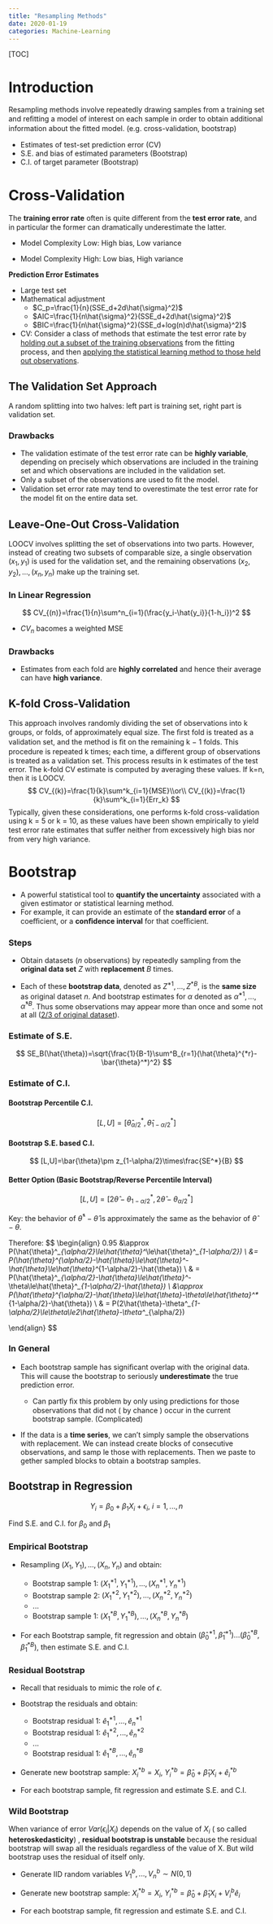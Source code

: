 ```yaml
---
title: "Resampling Methods"
date: 2020-01-19
categories: Machine-Learning
---
```


[TOC]

# Introduction

Resampling methods involve repeatedly drawing samples from a training set and reﬁtting a model of interest on each sample in order to obtain additional information about the ﬁtted model. (e.g. cross-validation, bootstrap)

- Estimates of test-set prediction error (CV)
- S.E. and bias of estimated parameters (Bootstrap)
- C.I. of target parameter (Bootstrap)

# Cross-Validation

The **training error rate** often is quite diﬀerent from the **test error rate**, and in particular the former can dramatically underestimate the latter.

- Model Complexity Low: High bias, Low variance

- Model Complexity High: Low bias, High variance

**Prediction Error Estimates**

- Large test set
- Mathematical adjustment
  - $C_p=\frac{1}{n}(SSE_d+2d\hat{\sigma}^2)$
  - $AIC=\frac{1}{n\hat{\sigma}^2}(SSE_d+2d\hat{\sigma}^2)$
  - $BIC=\frac{1}{n\hat{\sigma}^2}(SSE_d+log(n)d\hat{\sigma}^2)$
- CV: Consider a class of methods that estimate the test error rate by <u>holding out a subset of the training observations</u> from the ﬁtting process, and then <u>applying the statistical learning method to those held out observations</u>.

## The Validation Set Approach

A random splitting into two halves: left part is training set, right part is validation set.

### Drawbacks

- The validation estimate of the test error rate can be **highly variable**, depending on precisely which observations are included in the training set and which observations are included in the validation set.
- Only a subset of the observations are used to ﬁt the model.
- Validation set error rate may tend to overestimate the test error rate for the model ﬁt on the entire data set.

## Leave-One-Out Cross-Validation

LOOCV involves splitting the set of observations into two parts. However, instead of creating two subsets of comparable size, a single observation $(x_1 , y_1 )$ is used for the validation set, and the remaining observations ${ (x_2 , y_2 ), . . . , (x_n , y_n ) }$ make up the training set.

### In Linear Regression

$$
CV_{(n)}=\frac{1}{n}\sum^n_{i=1}(\frac{y_i-\hat{y_i}}{1-h_i})^2
$$

- $CV_n$ bacomes a weighted MSE

### Drawbacks

- Estimates from each fold are **highly correlated** and hence their average can have **high variance**.

## K-fold Cross-Validation

This approach involves randomly dividing the set of observations into k groups, or folds, of approximately equal size. The ﬁrst fold is treated as a validation set, and the method is ﬁt on the remaining k − 1 folds. This procedure is repeated k times; each time, a diﬀerent group of observations is treated as a validation set. This process results in k estimates of the test error. The k-fold CV estimate is computed by averaging these values. If k=n, then it is LOOCV.
$$
CV_{(k)}=\frac{1}{k}\sum^k_{i=1}{MSE}\\or\\
CV_{(k)}=\frac{1}{k}\sum^k_{i=1}{Err_k}
$$
Typically, given these considerations, one performs k-fold cross-validation using k = 5 or k = 10, as these values have been shown empirically to yield test error rate estimates that suﬀer neither from excessively high bias nor from very high variance.

# Bootstrap

- A powerful statistical tool to **quantify the uncertainty** associated with a given estimator or statistical learning method.
- For example, it can provide an estimate of the **standard error** of a coeﬃcient, or a **conﬁdence interval** for that coeﬃcient.

### Steps

- Obtain datasets ($n$ observations) by repeatedly sampling from the **original data set** $Z$ with **replacement** $B$ times.

- Each of these **bootstrap data**, denoted as $Z^{*1},..., Z^{*B}$, is the **same size** as original dataset $n$. And bootstrap estimates for $\alpha$ denoted as $\hat{\alpha}^{*1},..., \hat{\alpha}^{*B}$. Thus some observations may appear more than once and some not at all ([2/3 of original dataset](https://stats.stackexchange.com/questions/88980/why-on-average-does-each-bootstrap-sample-contain-roughly-two-thirds-of-observat)).

### Estimate of S.E.

$$
SE_B(\hat{\theta})=\sqrt{\frac{1}{B-1}\sum^B_{r=1}(\hat{\theta}^{*r}-\bar{\theta}^*)^2}
$$

### Estimate of C.I.

#### Bootstrap Percentile C.I.

$$
[L,U]=[\hat{\theta}^*_{\alpha/2}, \hat{\theta}^*_{1-\alpha/2}]
$$

#### Bootstrap S.E. based C.I.

$$
[L,U]=\bar{\theta}\pm z_{1-\alpha/2}\times\frac{SE^*}{B}
$$

#### Better Option (Basic Bootstrap/Reverse Percentile Interval)

$$
[L,U]=[2\hat{\theta}-\theta^*_{1-\alpha/2}, 2\hat{\theta}-\theta^*_{\alpha/2}]
$$

Key: the behavior of $\hat{\theta}^*-\hat{\theta}$ is approximately the same as the behavior of $\hat{\theta}-\theta$.

Therefore:
$$
\begin{align}
0.95 &\approx P(\hat{\theta}^*_{\alpha/2}\le\hat{\theta}^*\le\hat{\theta}^*_{1-\alpha/2}) \\
&= P(\hat{\theta}^*_{\alpha/2}-\hat{\theta}\le\hat{\theta}^*-\hat{\theta}\le\hat{\theta}^*_{1-\alpha/2}-\hat{\theta}) \\
& = P(\hat{\theta}^*_{\alpha/2}-\hat{\theta}\le\hat{\theta}^*-\theta\le\hat{\theta}^*_{1-\alpha/2}-\hat{\theta}) \\
&\approx P(\hat{\theta}^*_{\alpha/2}-\hat{\theta}\le\hat{\theta}-\theta\le\hat{\theta}^*_{1-\alpha/2}-\hat{\theta}) \\
& = P(2\hat{\theta}-\theta^*_{1-\alpha/2}\le\theta\le2\hat{\theta}-\theta^*_{\alpha/2})

\end{align}
$$

### In General

- Each bootstrap sample has signiﬁcant overlap with the original data. This will cause the bootstrap to seriously **underestimate** the true prediction error.
  - Can partly ﬁx this problem by only using predictions for those observations that did not ( by chance ) occur in the current bootstrap sample. (Complicated)

- If the data is a **time series**, we can’t simply sample the observations with replacement. We can instead create blocks of consecutive observations, and samp le those with replacements. Then we paste to gether sampled blocks to obtain a bootstrap samples.

## Bootstrap in Regression

$$
Y_i=\beta_0+\beta_1X_i+\epsilon_i,\ i=1,...,n
$$

Find S.E. and C.I. for $\beta_0$ and $\beta_1$

### Empirical Bootstrap

- Resampling $(X_1, Y_1), ..., (X_n, Y_n)$ and obtain:
  - Bootstrap sample 1: $(X_1^{*1}, Y_1^{*1}), ..., (X_n^{*1}, Y_n^{*1})$
  - Bootstrap sample 2: $(X_1^{*2}, Y_1^{*2}), ..., (X_n^{*2}, Y_n^{*2})$
  - ...
  - Bootstrap sample 1: $(X_1^{*B}, Y_1^{*B}), ..., (X_n^{*B}, Y_n^{*B})$

- For each Bootstrap sample, fit regression and obtain $(\hat{\beta}_0^{*1},\hat{\beta}_1^{*1})...(\hat{\beta}_0^{*B},\hat{\beta}_1^{*B})$, then estimate S.E. and C.I.

### Residual Bootstrap

- Recall that residuals to mimic the role of $\epsilon$.
- Bootstrap the residuals and obtain:
  - Bootstrap residual 1: $\hat{e}_1^{*1},...,\hat{e}_n^{*1}$
  - Bootstrap residual 1: $\hat{e}_1^{*2},...,\hat{e}_n^{*2}$
  - ...
  - Bootstrap residual 1: $\hat{e}_1^{*B},...,\hat{e}_n^{*B}$

- Generate new bootstrap sample: $X_i^{*b}=X_i,\ Y_i^{*b}=\hat{\beta}_0+\hat{\beta}_1X_i+\hat{e}_i^{*b}$

- For each bootstrap sample, fit regression and estimate S.E. and C.I. 

### Wild Bootstrap

When variance of error $Var(\epsilon_i|X_i)$ depends on the value of $X_i$ ( so called **heteroskedasticity**) , **residual bootstrap is unstable** because the residual bootstrap will swap all the residuals regardless of the value of X. But wild bootstrap uses the residual of itself only.

- Generate IID random variables $V_1^b,...,V_n^b \sim N(0,1)$

- Generate new bootstrap sample: $X_i^{*b}=X_i,\ Y_i^{*b}=\hat{\beta}_0+\hat{\beta}_1X_i+V_i^b\hat{e}_i$

- For each bootstrap sample, fit regression and estimate S.E. and C.I. 